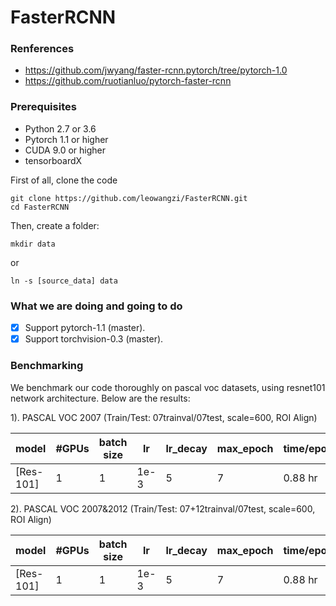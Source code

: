 # FasterRCNN

### Renferences

  - https://github.com/jwyang/faster-rcnn.pytorch/tree/pytorch-1.0
  - https://github.com/ruotianluo/pytorch-faster-rcnn

### Prerequisites

- Python 2.7 or 3.6
- Pytorch 1.1 or higher
- CUDA 9.0 or higher
- tensorboardX

First of all, clone the code
```
git clone https://github.com/leowangzi/FasterRCNN.git
cd FasterRCNN
```
Then, create a folder:
```
mkdir data
```
or
```
ln -s [source_data] data
```

### What we are doing and going to do

- [x] Support pytorch-1.1 (master).
- [x] Support torchvision-0.3 (master).

### Benchmarking

We benchmark our code thoroughly on pascal voc datasets, using resnet101 network architecture. Below are the results:

1). PASCAL VOC 2007 (Train/Test: 07trainval/07test, scale=600, ROI Align)

model    | #GPUs | batch size | lr        | lr_decay | max_epoch     |  time/epoch | mem/GPU | mAP
---------|--------|-----|--------|-----|-----|-------|--------|-----
[Res-101]   | 1 | 1 | 1e-3 | 5   | 7   |  0.88 hr | 3200 MB  | 75.06

2). PASCAL VOC 2007&2012 (Train/Test: 07+12trainval/07test, scale=600, ROI Align)

model    | #GPUs | batch size | lr        | lr_decay | max_epoch     |  time/epoch | mem/GPU | mAP
---------|--------|-----|--------|-----|-----|-------|--------|-----
[Res-101]   | 1 | 1 | 1e-3 | 5   | 7   |  0.88 hr | 3200 MB  | 79.80